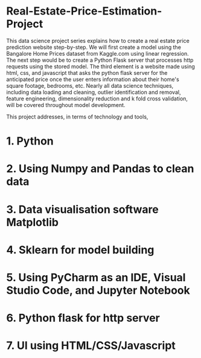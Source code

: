 # Real-Estate-Price-Estimation-Project

This data science project series explains how to create a real estate price prediction website step-by-step. We will first create a model using the Bangalore Home Prices dataset from Kaggle.com using linear regression. The next step would be to create a Python Flask server that processes http requests using the stored model. The third element is a website made using html, css, and javascript that asks the python flask server for the anticipated price once the user enters information about their home's square footage, bedrooms, etc. Nearly all data science techniques, including data loading and cleaning, outlier identification and removal, feature engineering, dimensionality reduction and k fold cross validation, will be covered throughout model development.


This project addresses, in terms of technology and tools,

# 1. Python 
# 2. Using Numpy and Pandas to clean data
# 3. Data visualisation software Matplotlib
# 4. Sklearn for model building
# 5. Using PyCharm as an IDE, Visual Studio Code, and Jupyter Notebook
# 6. Python flask for http server
# 7. UI using HTML/CSS/Javascript
